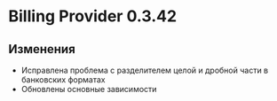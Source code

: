 # Billing Provider 0.3.42

## Изменения

- Исправлена проблема с разделителем целой и дробной части в банковских форматах
- Обновлены основные зависимости
